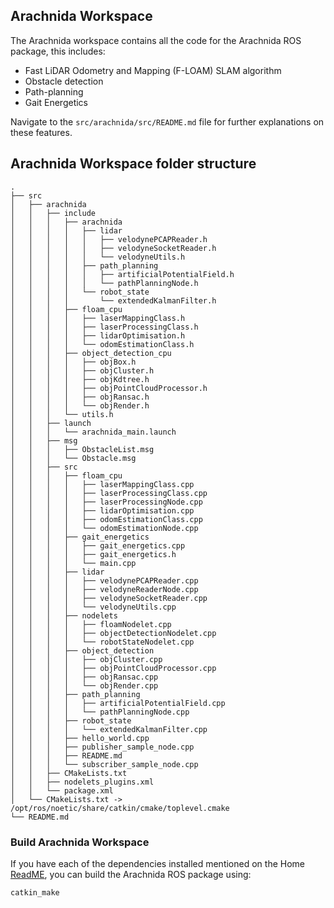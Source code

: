 ## Arachnida Workspace

The Arachnida workspace contains all the code for the Arachnida ROS package, this includes:
- Fast LiDAR Odometry and Mapping (F-LOAM) SLAM algorithm
- Obstacle detection
- Path-planning
- Gait Energetics

Navigate to the `src/arachnida/src/README.md` file for further explanations on these features.

## Arachnida Workspace folder structure
```
.
├── src
│   ├── arachnida
│   │   ├── include
│   │   │   ├── arachnida
│   │   │   │   ├── lidar
│   │   │   │   │   ├── velodynePCAPReader.h
│   │   │   │   │   ├── velodyneSocketReader.h
│   │   │   │   │   └── velodyneUtils.h
│   │   │   │   ├── path_planning
│   │   │   │   │   ├── artificialPotentialField.h
│   │   │   │   │   └── pathPlanningNode.h
│   │   │   │   └── robot_state
│   │   │   │       └── extendedKalmanFilter.h
│   │   │   ├── floam_cpu
│   │   │   │   ├── laserMappingClass.h
│   │   │   │   ├── laserProcessingClass.h
│   │   │   │   ├── lidarOptimisation.h
│   │   │   │   └── odomEstimationClass.h
│   │   │   ├── object_detection_cpu
│   │   │   │   ├── objBox.h
│   │   │   │   ├── objCluster.h
│   │   │   │   ├── objKdtree.h
│   │   │   │   ├── objPointCloudProcessor.h
│   │   │   │   ├── objRansac.h
│   │   │   │   └── objRender.h
│   │   │   └── utils.h
│   │   ├── launch
│   │   │   └── arachnida_main.launch
│   │   ├── msg
│   │   │   ├── ObstacleList.msg
│   │   │   └── Obstacle.msg
│   │   ├── src
│   │   │   ├── floam_cpu
│   │   │   │   ├── laserMappingClass.cpp
│   │   │   │   ├── laserProcessingClass.cpp
│   │   │   │   ├── laserProcessingNode.cpp
│   │   │   │   ├── lidarOptimisation.cpp
│   │   │   │   ├── odomEstimationClass.cpp
│   │   │   │   └── odomEstimationNode.cpp
│   │   │   ├── gait_energetics
│   │   │   │   ├── gait_energetics.cpp
│   │   │   │   ├── gait_energetics.h
│   │   │   │   └── main.cpp
│   │   │   ├── lidar
│   │   │   │   ├── velodynePCAPReader.cpp
│   │   │   │   ├── velodyneReaderNode.cpp
│   │   │   │   ├── velodyneSocketReader.cpp
│   │   │   │   └── velodyneUtils.cpp
│   │   │   ├── nodelets
│   │   │   │   ├── floamNodelet.cpp
│   │   │   │   ├── objectDetectionNodelet.cpp
│   │   │   │   └── robotStateNodelet.cpp
│   │   │   ├── object_detection
│   │   │   │   ├── objCluster.cpp
│   │   │   │   ├── objPointCloudProcessor.cpp
│   │   │   │   ├── objRansac.cpp
│   │   │   │   └── objRender.cpp
│   │   │   ├── path_planning
│   │   │   │   ├── artificialPotentialField.cpp
│   │   │   │   └── pathPlanningNode.cpp
│   │   │   ├── robot_state
│   │   │   │   └── extendedKalmanFilter.cpp
│   │   │   ├── hello_world.cpp
│   │   │   ├── publisher_sample_node.cpp
│   │   │   ├── README.md
│   │   │   └── subscriber_sample_node.cpp
│   │   ├── CMakeLists.txt
│   │   ├── nodelets_plugins.xml
│   │   └── package.xml
│   └── CMakeLists.txt -> /opt/ros/noetic/share/catkin/cmake/toplevel.cmake
└── README.md
```
### Build Arachnida Workspace
If you have each of the dependencies installed mentioned on the Home [ReadME](https://github.com/CaveX/CaveX2023), you can build the Arachnida ROS package using:

`catkin_make`
